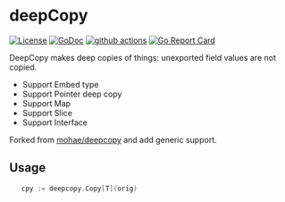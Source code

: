 deepCopy
========

[![License](https://img.shields.io/:license-MIT-blue.svg)](https://opensource.org/licenses/MIT) [![GoDoc](https://godoc.org/github.com/smallnest/deepcopy?status.png)](http://godoc.org/github.com/smallnest/deepcopy)  [![github actions](https://github.com/smallnest/deepcopy/actions)](https://github.com/smallnest/deepcopy/actions/workflows/go.yml/badge.svg) [![Go Report Card](https://goreportcard.com/badge/github.com/smallnest/deepcopy)](https://goreportcard.com/report/github.com/smallnest/deepcopy)


DeepCopy makes deep copies of things: unexported field values are not copied.

- Support Embed type
- Support Pointer deep copy
- Support Map
- Support Slice
- Support Interface

Forked from [mohae/deepcopy](https://github.com/mohae/deepcopy) and add generic support.

## Usage
```go
   cpy := deepcopy.Copy[T](orig)
```
 
